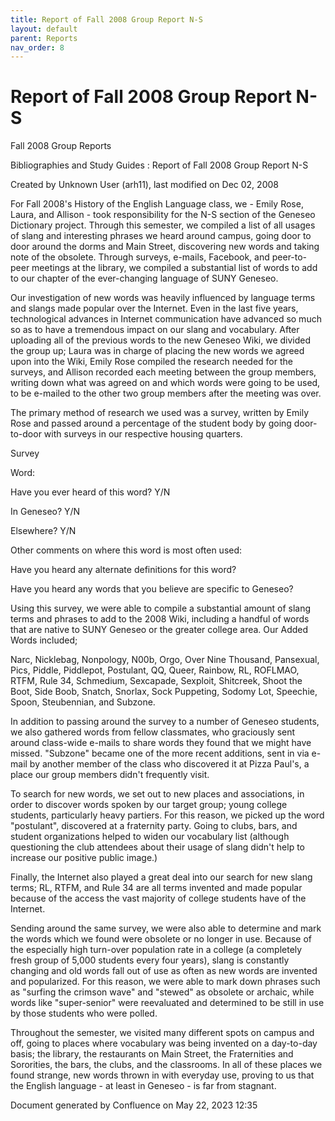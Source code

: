 ```yaml
---
title: Report of Fall 2008 Group Report N-S
layout: default
parent: Reports
nav_order: 8
---
```


# Report of Fall 2008 Group Report N-S

Fall 2008 Group Reports

Bibliographies and Study Guides : Report of Fall 2008 Group Report N-S

Created by  Unknown User (arh11), last modified on Dec 02, 2008

For Fall 2008's History of the English Language class, we - Emily Rose, Laura, and Allison - took responsibility for the N-S section of the Geneseo Dictionary project. Through this semester, we compiled a list of all usages of slang and interesting phrases we heard around campus, going door to door around the dorms and Main Street, discovering new words and taking note of the obsolete. Through surveys, e-mails, Facebook, and peer-to-peer meetings at the library, we compiled a substantial list of words to add to our chapter of the ever-changing language of SUNY Geneseo. 

Our investigation of new words was heavily influenced by language terms and slangs made popular over the Internet. Even in the last five years, technological advances in Internet communication have advanced so much so as to have a tremendous impact on our slang and vocabulary. After uploading all of the previous words to the new Geneseo Wiki, we divided the group up; Laura was in charge of placing the new words we agreed upon into the Wiki, Emily Rose compiled the research needed for the surveys, and Allison recorded each meeting between the group members, writing down what was agreed on and which words were going to be used, to be e-mailed to the other two group members after the meeting was over.

The primary method of research we used was a survey, written by Emily Rose and passed around a percentage of the student body by going door-to-door with surveys in our respective housing quarters. 

Survey

Word:

Have you ever heard of this word? Y/N

In Geneseo? Y/N

Elsewhere? Y/N

Other comments on where this word is most often used:

Have you heard any alternate definitions for this word?

Have you heard any words that you believe are specific to Geneseo?

Using this survey, we were able to compile a substantial amount of slang terms and phrases to add to the 2008 Wiki, including a handful of words that are native to SUNY Geneseo or the greater college area. Our Added Words included;

Narc, Nicklebag, Nonpology, N00b, Orgo, Over Nine Thousand, Pansexual, Pics, Piddle, Piddlepot, Postulant, QQ, Queer, Rainbow, RL, ROFLMAO, RTFM, Rule 34, Schmedium, Sexcapade, Sexploit, Shitcreek, Shoot the Boot, Side Boob, Snatch, Snorlax, Sock Puppeting, Sodomy Lot, Speechie, Spoon, Steubennian, and Subzone. 

In addition to passing around the survey to a number of Geneseo students, we also gathered words from fellow classmates, who graciously sent around class-wide e-mails to share words they found that we might have missed. &quot;Subzone&quot; became one of the more recent additions, sent in via e-mail by another member of the class who discovered it at Pizza Paul's, a place our group members didn't frequently visit. 

To search for new words, we set out to new places and associations, in order to discover words spoken by our target group; young college students, particularly heavy partiers. For this reason, we picked up the word &quot;postulant&quot;, discovered at a fraternity party. Going to clubs, bars, and student organizations helped to widen our vocabulary list (although questioning the club attendees about their usage of slang didn't help to increase our positive public image.)

Finally, the Internet also played a great deal into our search for new slang terms; RL, RTFM, and Rule 34 are all terms invented and made popular because of the access the vast majority of college students have of the Internet.

Sending around the same survey, we were also able to determine and mark the words which we found were obsolete or no longer in use. Because of the especially high turn-over population rate in a college (a completely fresh group of 5,000 students every four years), slang is constantly changing and old words fall out of use as often as new words are invented and popularized. For this reason, we were able to mark down phrases such as &quot;surfing the crimson wave&quot; and &quot;stewed&quot; as obsolete or archaic, while words like &quot;super-senior&quot; were reevaluated and determined to be still in use by those students who were polled.  

Throughout the semester, we visited many different spots on campus and off, going to places where vocabulary was being invented on a day-to-day basis; the library, the restaurants on Main Street, the Fraternities and Sororities, the bars, the clubs, and the classrooms. In all of these places we found strange, new words thrown in with everyday use, proving to us that the English language - at least in Geneseo - is far from stagnant. 

Document generated by Confluence on May 22, 2023 12:35


